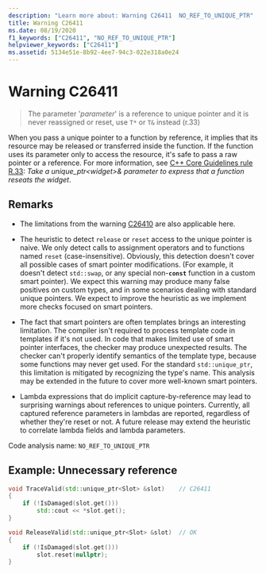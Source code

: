 ```yaml
---
description: "Learn more about: Warning C26411  NO_REF_TO_UNIQUE_PTR"
title: Warning C26411
ms.date: 08/19/2020
f1_keywords: ["C26411", "NO_REF_TO_UNIQUE_PTR"]
helpviewer_keywords: ["C26411"]
ms.assetid: 5134e51e-8b92-4ee7-94c3-022e318a0e24
---
```

# Warning C26411

> The parameter '*parameter*' is a reference to unique pointer and it is never reassigned or reset, use `T*` or `T&` instead (r.33)

When you pass a unique pointer to a function by reference, it implies that its resource may be released or transferred inside the function. If the function uses its parameter only to access the resource, it's safe to pass a raw pointer or a reference. For more information, see [C++ Core Guidelines rule R.33](https://github.com/isocpp/CppCoreGuidelines/blob/master/CppCoreGuidelines.md#r33-take-a-unique_ptrwidget-parameter-to-express-that-a-function-reseats-thewidget): *Take a unique_ptr\<widget\>& parameter to express that a function reseats the widget*.

## Remarks

- The limitations from the warning [C26410](C26410.md) are also applicable here.

- The heuristic to detect `release` or `reset` access to the unique pointer is naive. We only detect calls to assignment operators and to functions named `reset` (case-insensitive). Obviously, this detection doesn't cover all possible cases of smart pointer modifications. (For example, it doesn't detect `std::swap`, or any special non-**`const`** function in a custom smart pointer). We expect this warning may produce many false positives on custom types, and in some scenarios dealing with standard unique pointers. We expect to improve the heuristic as we implement more checks focused on smart pointers.

- The fact that smart pointers are often templates brings an interesting limitation. The compiler isn't required to process template code in templates if it's not used. In code that makes limited use of smart pointer interfaces, the checker may produce unexpected results. The checker can't properly identify semantics of the template type, because some functions may never get used. For the standard `std::unique_ptr`, this limitation is mitigated by recognizing the type's name. This analysis may be extended in the future to cover more well-known smart pointers.

- Lambda expressions that do implicit capture-by-reference may lead to surprising warnings about references to unique pointers. Currently, all captured reference parameters in lambdas are reported, regardless of whether they're reset or not. A future release may extend the heuristic to correlate lambda fields and lambda parameters.

Code analysis name: `NO_REF_TO_UNIQUE_PTR`

## Example: Unnecessary reference

```cpp
void TraceValid(std::unique_ptr<Slot> &slot)    // C26411
{
    if (!IsDamaged(slot.get()))
        std::cout << *slot.get();
}

void ReleaseValid(std::unique_ptr<Slot> &slot)  // OK
{
    if (!IsDamaged(slot.get()))
        slot.reset(nullptr);
}
```
